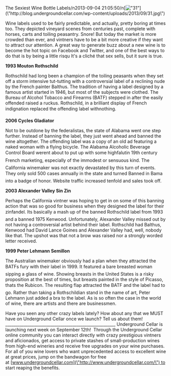 The Sexiest Wine Bottle Labels/n2013-09-04 21:05:50/n[![\"31\"](\"http://blog.undergroundcellar.com/wp-content/uploads/2013/09/31.jpg\")](\"http://blog.undergroundcellar.com/wp-content/uploads/2013/09/31.jpg\")

Wine labels used to be fairly predictable, and actually, pretty boring at times too. They depicted vineyard scenes from centuries past, complete with horses, carts and toiling peasantry. Snore! But today the market is more crowded than ever, and vintners have to be a bit more creative if they want to attract our attention. A great way to generate buzz about a new wine is to become the hot topic on Facebook and Twitter, and one of the best ways to do that is by being a little risqu	 It\'s a cliché that sex sells, but it sure is true.

**1993 Mouton Rothschild**

Rothschild had long been a champion of the toiling peasants when they set off a storm intensive tut-tutting with a controversial label of a reclining nude by the French painter Balthus. The tradition of having a label designed by a famous artist started in 1946, but most of the subjects were clothed. The Bureau of Alcohol Tobacco and Firearms (BATF) stepped in after the easily offended raised a ruckus. Rothschild, in a brilliant display of French indignation replaced the offending label with&#133;&#133;&#133;nothing.

**2006 Cycles Gladiator**

Not to be outdone by the federalistas, the state of Alabama went one step further. Instead of banning the label, they just went ahead and banned the wine altogether. The offending label was a copy of an old ad featuring a naked woman with a flying bicycle. The Alabama Alcoholic Beverage Control Board weren&#146;t about to put up with some highfalutin 19th century French marketing, especially of the &#147;immodest or sensuous&#148; kind. The California winemaker was not exactly devastated by this turn of events. They only sold 500 cases annually in the state and turned &#147;Banned in Bama&#148; into a badge of honor. Website traffic increased tenfold and sales took off.

**2003 Alexander Valley Sin Zin**

Perhaps the California vintner was hoping to get in on some of this banning action that was so good for business when they designed the label for their zinfandel. It&#146;s basically a mash up of the banned Rothschild label from 1993 and a banned 1975 Kenwood. Unfortunately, Alexander Valley missed out by not having a controversial artist behind their label. Rothschild had Balthus, Kenwood had David Lance Goines and Alexander Valley had, well, nobody like that. The upshot was that not a brow was raised nor a strongly worded letter received.

**1999 Peter Lehmann Semillon**

The Australian winemaker obviously had a plan when they attracted the BATF&#146;s fury with their label in 1999. It featured a bare breasted woman sipping a glass of wine. Showing breasts in the United States is a risky proposition at the best of times, but breasts painted in the style of Picasso, that&#146;s the Rubicon. The resulting flap attracted the BATF and the label had to go. Rather than taking a Rothschildian stand in the name of art, Peter Lehmann just added a bra to the label. As is so often the case in the world of wine, there are artists and there are businessmen.

 Have you seen any other crazy labels lately? How about any that we MUST have on Underground Cellar once we launch? Tell us about them! ______________________________________________________ Underground Cellar is launching next week on September 12th!  Through the Underground Cellar online community you can interact directly with crazy prestigious vintners and aficionados, get access to private stashes of small-production wines from high-end wineries and receive free upgrades on your wine purchases. For all of you wine lovers who want unprecedented access to excellent wine at great prices, jump on the bandwagon for free at [www.undergroundcellar.com](\"http://www.undergroundcellar.com/\") to start reaping the benefits.